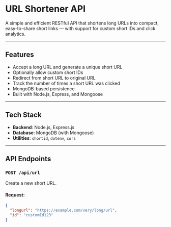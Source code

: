 # URL Shortener API

A simple and efficient RESTful API that shortens long URLs into compact, easy-to-share short links — with support for custom short IDs and click analytics.

---

##  Features

- Accept a long URL and generate a unique short URL
- Optionally allow custom short IDs
- Redirect from short URL to original URL
- Track the number of times a short URL was clicked
- MongoDB-based persistence
- Built with Node.js, Express, and Mongoose

---

## Tech Stack

- **Backend**: Node.js, Express.js
- **Database**: MongoDB (with Mongoose)
- **Utilities**: `shortid`, `dotenv`, `cors`

---

##  API Endpoints

###  `POST /api/url`
Create a new short URL.

#### Request:
```json
{
  "longurl": "https://example.com/very/long/url",
  "id": "customId123" 
}
